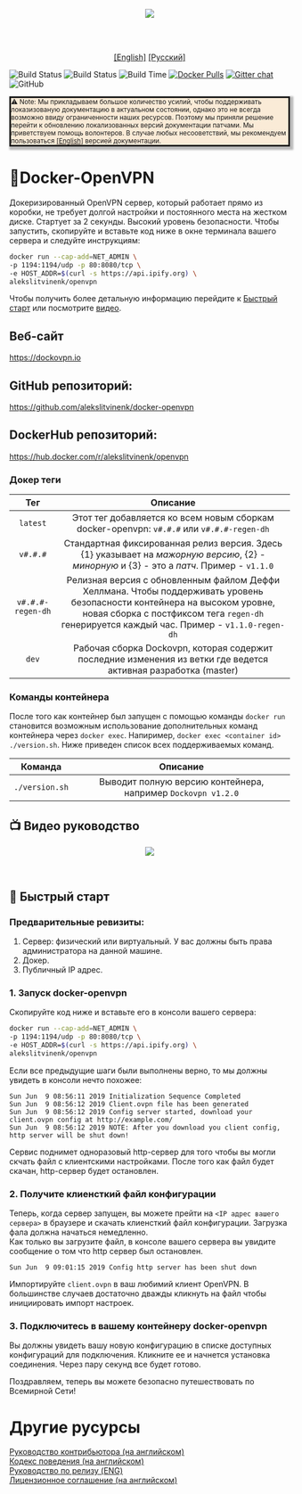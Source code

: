 <p align=center><img src="https://alekslitvinenk.github.io/docker-openvpn/assets/img/logo-s.png"></p>
<br>
<br>

<p align="center">
<a href="https://github.com/alekslitvinenk/docker-openvpn/blob/master/README.md">[English]</a>
<a href="https://github.com/alekslitvinenk/docker-openvpn/blob/master/docs/README_RU.md">[Русский]</a>
<br>

![Build Status](http://cicd.dockovpn.io/version/docker-openvpn)
![Build Status](http://cicd.dockovpn.io/build/docker-openvpn)
![Build Time](http://cicd.dockovpn.io/built/docker-openvpn)
[![Docker Pulls](https://img.shields.io/docker/pulls/alekslitvinenk/openvpn.svg)](https://hub.docker.com/r/alekslitvinenk/openvpn/)
[![Gitter chat](https://img.shields.io/badge/chat-on_gitter-50b6bb.svg)](https://gitter.im/docker-openvpn/community)
![GitHub](https://img.shields.io/github/license/alekslitvinenk/docker-openvpn)

<div style="background-color: antiquewhite;
    font-size: smaller;
    border-style: solid;
    box-shadow: 3px 3px 3px 3px #00000045;">
    <bold>⚠️ Note: </bold>Мы прикладываем большое количество усилий, чтобы поддерживать локазизованую документацию в актуальном состоянии, однако это не всегда возможно ввиду ограниченности наших ресурсов. Поэтому мы приняли решение перейти к обновлению локализованных версий документации патчами. Мы приветствуем помощь волонтеров. В случае любых несооветствий, мы рекомендуем пользоваться <a href="https://github.com/alekslitvinenk/docker-openvpn/blob/master/README.md">[English]</a> версией документации.
</div>

# 🔐Docker-OpenVPN
Докеризированный OpenVPN cервер, который работает прямо из коробки, не требует долгой настройки и постоянного места на жестком диске. Стартует за 2 секунды. Высокий уровень безопасности. Чтобы запустить, скопируйте и вставьте код ниже в окне терминала вашего сервера и следуйте инструкциям:
```bash
docker run --cap-add=NET_ADMIN \
-p 1194:1194/udp -p 80:8080/tcp \
-e HOST_ADDR=$(curl -s https://api.ipify.org) \
alekslitvinenk/openvpn
```
Чтобы получить более детальную информацию перейдите к [Быстрый старт](#-быстрый-старт) или посмотрите [видео](https://youtu.be/A8zvrHsT9A0).  

## Веб-сайт
https://dockovpn.io

## GitHub репозиторий:
https://github.com/alekslitvinenk/docker-openvpn

## DockerHub репозиторий:
https://hub.docker.com/r/alekslitvinenk/openvpn

### Докер теги
| Тег    | Описание    | 
| :----: | :---------: |
| `latest` | Этот тег добавляется ко всем новым сборкам docker-openvpn: `v#.#.#` или `v#.#.#-regen-dh` |
| `v#.#.#` | Стандартная фиксированная релиз версия. Здесь {1} указывает на _мажорную версию_, {2} - _минорную_ и {3} - это a _патч_. Пример - `v1.1.0` |
| `v#.#.#-regen-dh` | Релизная версия с обновленным файлом Деффи Хеллмана. Чтобы поддерживать уровень безопасности контейнера на высоком уровне, новая сборка с постфиксом тега `regen-dh` генерируется каждый час. Пример - `v1.1.0-regen-dh` |
| `dev` | Рабочая сборка Dockovpn, которая содержит последние изменения из ветки где ведется активная разработка (master) |

### Команды контейнера
После того как контейнер был запущен с помощью команды `docker run` становится возможным использование дополнительных команд контейнера через `docker exec`. Напиример, `docker exec <container id> ./version.sh`. Ниже приведен список всех поддерживаемых команд.

| Команда  | Описание | 
| :------: | :---------: |
| `./version.sh` | Выводит полную версию контейнера, например `Dockovpn v1.2.0` |

## 📺 Видео руководство
<p align=center><a href="https://youtu.be/A8zvrHsT9A0"><img src="https://alekslitvinenk.github.io/docker-openvpn/assets/img/video-cover-play.png"></a></p><br>

## 🚀 Быстрый старт

### Предварительные ревизиты:
1. Сервер: физический или виртуальный. У вас должны быть права администратора на данной машине.
2. Докер.
3. Публичный IP адрес.

### 1. Запуск docker-openvpn
Скопируйте код ниже и вставьте его в консоли вашего сервера:<br>
```bash
docker run --cap-add=NET_ADMIN \
-p 1194:1194/udp -p 80:8080/tcp \
-e HOST_ADDR=$(curl -s https://api.ipify.org) \
alekslitvinenk/openvpn
```

Если все предыдущие шаги были выполнены верно, то мы должны увидеть в консоли нечто похожее:
```
Sun Jun  9 08:56:11 2019 Initialization Sequence Completed
Sun Jun  9 08:56:12 2019 Client.ovpn file has been generated
Sun Jun  9 08:56:12 2019 Config server started, download your client.ovpn config at http://example.com/
Sun Jun  9 08:56:12 2019 NOTE: After you download you client config, http server will be shut down!
 ```

Сервис поднимет одноразовый http-сервер для того чтобы вы могли скчать файл с клиентскими настройками. После того как файл будет скачан, http-сервер будет остановлен.

### 2. Получите клиенсткий файл конфигурации
Теперь, когда сервер запущен, вы можете прейти на `<IP адрес вашего сервера>` в браузере и скачать клиенсткий файл конфигурации. Загрузка фала должна начаться немедленно.<br>
Как только вы загрузите файл, в консоле вашего сервера вы увидите сообщение о том что http сервер был остановлен.

```
Sun Jun  9 09:01:15 2019 Config http server has been shut down
```
Импортируйте `client.ovpn` в ваш любимий клиент OpenVPN. В большинстве случаев достаточно дважды кликнуть на файл чтобы инициировать импорт настроек.

### 3. Подключитесь в вашему контейнеру docker-openvpn
Вы должны увидеть вашу новую конфигурацию в списке доступных конфигураций для подключения. Кликните ее и начнется установка соединения. Через пару секунд все будет готово.

Поздравляем, теперь вы можете безопасно путешествовать по Всемирной Сети!

# Другие русурсы
[Руководство контрибьютора (на английском)](https://github.com/alekslitvinenk/docker-openvpn/blob/master/CONTRIBUTING.md)<br>
[Кодекс поведения (на английском)](https://github.com/alekslitvinenk/docker-openvpn/blob/master/CODE_OF_CONDUCT.md)<br>
[Руководство по релизу (ENG)](https://github.com/alekslitvinenk/docker-openvpn/blob/master/docs/RELEASE_GUIDELINE.md)<br>
[Лицензионное соглашение (на английском)](https://github.com/alekslitvinenk/docker-openvpn/blob/master/LICENSE)
